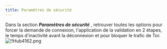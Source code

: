 ```yaml
---
title: Paramètres de sécurité
---
```

Dans la section ***Paramètres de sécurité*** , retrouver toutes les options pour forcer la demande de connexion, l'application de la validation en 2 étapes, le temps d'inactivité avant la déconnexion et pour bloquer le trafic de Tor.  
![!!Hub4162.png](https://webdevolutions.azureedge.net/docs/fr/hub/Hub4162.png) 

